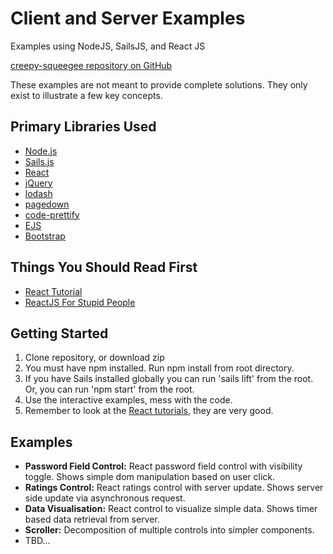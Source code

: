 # Client and Server Examples

Examples using NodeJS, SailsJS, and React JS

[creepy-squeegee repository on GitHub](http://github.com/dforth/creepy-squeegee)

These examples are not meant to provide complete solutions. They only exist to illustrate a few key concepts.


## Primary Libraries Used

* [Node.js](https://nodejs.org/)
* [Sails.js](http://sailsjs.org/)
* [React](http://facebook.github.io/react/)
* [jQuery](https://jquery.com/)
* [lodash](https://lodash.com/)
* [pagedown](https://code.google.com/p/pagedown/)
* [code-prettify](https://github.com/google/code-prettify)
* [EJS](http://www.embeddedjs.com)
* [Bootstrap](http://getbootstrap.com/)

## Things You Should Read First

* [React Tutorial](https://facebook.github.io/react/docs/tutorial.html)
* [ReactJS For Stupid People](http://blog.andrewray.me/reactjs-for-stupid-people/)

## Getting Started

1. Clone repository, or download zip
2. You must have npm installed. Run npm install from root directory.
3. If you have Sails installed globally you can run 'sails lift' from the root. Or, you can run 'npm start' from the root.
4. Use the interactive examples, mess with the code.
5. Remember to look at the [React tutorials](http://facebook.github.io/react/docs/tutorial.html), they are very good.


## Examples

* **Password Field Control:** React password field control with visibility toggle. Shows simple dom manipulation based on user click.
* **Ratings Control:** React ratings control with server update. Shows server side update via asynchronous request.
* **Data Visualisation:** React control to visualize simple data. Shows timer based data retrieval from server.
* **Scroller:** Decomposition of multiple controls into simpler components.
* TBD...
